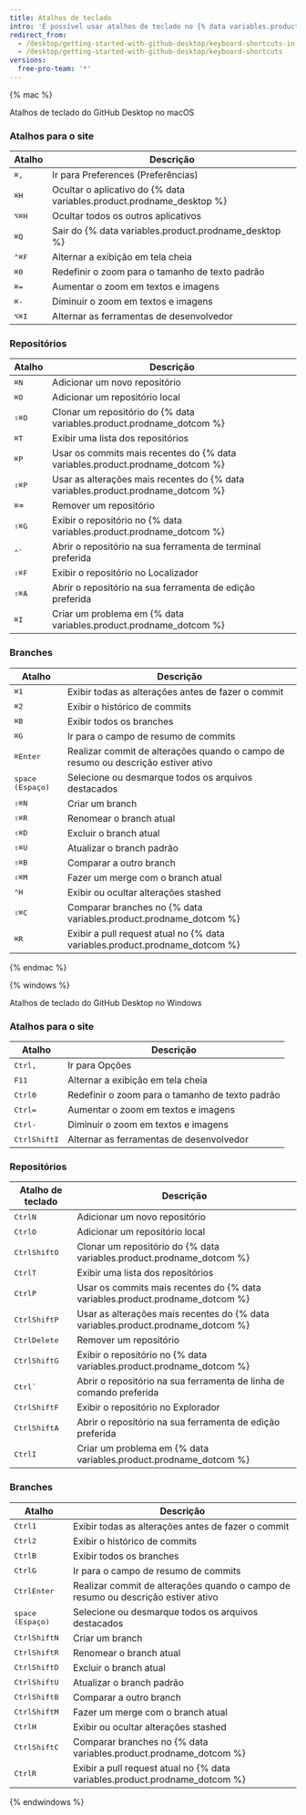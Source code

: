 ```yaml
---
title: Atalhos de teclado
intro: 'É possível usar atalhos de teclado no {% data variables.product.prodname_desktop %}.'
redirect_from:
  - /desktop/getting-started-with-github-desktop/keyboard-shortcuts-in-github-desktop/
  - /desktop/getting-started-with-github-desktop/keyboard-shortcuts
versions:
  free-pro-team: '*'
---
```


{% mac %}

Atalhos de teclado do GitHub Desktop no macOS

### Atalhos para o site

| Atalho                               | Descrição                                                             |
| ------------------------------------ | --------------------------------------------------------------------- |
| <kbd>⌘</kbd><kbd>,</kbd>             | Ir para Preferences (Preferências)                                    |
| <kbd>⌘</kbd><kbd>H</kbd>             | Ocultar o aplicativo do {% data variables.product.prodname_desktop %}
| <kbd>⌥</kbd><kbd>⌘</kbd><kbd>H</kbd> | Ocultar todos os outros aplicativos                                   |
| <kbd>⌘</kbd><kbd>Q</kbd>             | Sair do {% data variables.product.prodname_desktop %}
| <kbd>⌃</kbd><kbd>⌘</kbd><kbd>F</kbd> | Alternar a exibição em tela cheia                                     |
| <kbd>⌘</kbd><kbd>0</kbd>             | Redefinir o zoom para o tamanho de texto padrão                       |
| <kbd>⌘</kbd><kbd>=</kbd>             | Aumentar o zoom em textos e imagens                                   |
| <kbd>⌘</kbd><kbd>-</kbd>             | Diminuir o zoom em textos e imagens                                   |
| <kbd>⌥</kbd><kbd>⌘</kbd><kbd>I</kbd> | Alternar as ferramentas de desenvolvedor                              |

### Repositórios

| Atalho                               | Descrição                                                                        |
| ------------------------------------ | -------------------------------------------------------------------------------- |
| <kbd>⌘</kbd><kbd>N</kbd>             | Adicionar um novo repositório                                                    |
| <kbd>⌘</kbd><kbd>O</kbd>             | Adicionar um repositório local                                                   |
| <kbd>⇧</kbd><kbd>⌘</kbd><kbd>O</kbd> | Clonar um repositório do {% data variables.product.prodname_dotcom %}
| <kbd>⌘</kbd><kbd>T</kbd>             | Exibir uma lista dos repositórios                                                |
| <kbd>⌘</kbd><kbd>P</kbd>             | Usar os commits mais recentes do {% data variables.product.prodname_dotcom %}
| <kbd>⇧</kbd><kbd>⌘</kbd><kbd>P</kbd> | Usar as alterações mais recentes do {% data variables.product.prodname_dotcom %}
| <kbd>⌘</kbd><kbd>⌫</kbd>             | Remover um repositório                                                           |
| <kbd>⇧</kbd><kbd>⌘</kbd><kbd>G</kbd> | Exibir o repositório no {% data variables.product.prodname_dotcom %}
| <kbd>⌃</kbd><kbd>&grave;</kbd>       | Abrir o repositório na sua ferramenta de terminal preferida                      |
| <kbd>⇧</kbd><kbd>⌘</kbd><kbd>F</kbd> | Exibir o repositório no Localizador                                              |
| <kbd>⇧</kbd><kbd>⌘</kbd><kbd>A</kbd> | Abrir o repositório na sua ferramenta de edição preferida                        |
| <kbd>⌘</kbd><kbd>I</kbd>             | Criar um problema em {% data variables.product.prodname_dotcom %}

### Branches

| Atalho                               | Descrição                                                                         |
| ------------------------------------ | --------------------------------------------------------------------------------- |
| <kbd>⌘</kbd><kbd>1</kbd>             | Exibir todas as alterações antes de fazer o commit                                |
| <kbd>⌘</kbd><kbd>2</kbd>             | Exibir o histórico de commits                                                     |
| <kbd>⌘</kbd><kbd>B</kbd>             | Exibir todos os branches                                                          |
| <kbd>⌘</kbd><kbd>G</kbd>             | Ir para o campo de resumo de commits                                              |
| <kbd>⌘</kbd><kbd>Enter</kbd>         | Realizar commit de alterações quando o campo de resumo ou descrição estiver ativo |
| <kbd>space (Espaço)</kbd>            | Selecione ou desmarque todos os arquivos destacados                               |
| <kbd>⇧</kbd><kbd>⌘</kbd><kbd>N</kbd> | Criar um branch                                                                   |
| <kbd>⇧</kbd><kbd>⌘</kbd><kbd>R</kbd> | Renomear o branch atual                                                           |
| <kbd>⇧</kbd><kbd>⌘</kbd><kbd>D</kbd> | Excluir o branch atual                                                            |
| <kbd>⇧</kbd><kbd>⌘</kbd><kbd>U</kbd> | Atualizar o branch padrão                                                         |
| <kbd>⇧</kbd><kbd>⌘</kbd><kbd>B</kbd> | Comparar a outro branch                                                           |
| <kbd>⇧</kbd><kbd>⌘</kbd><kbd>M</kbd> | Fazer um merge com o branch atual                                                 |
| <kbd>⌃</kbd><kbd>H</kbd>             | Exibir ou ocultar alterações stashed                                              |
| <kbd>⇧</kbd><kbd>⌘</kbd><kbd>C</kbd> | Comparar branches no {% data variables.product.prodname_dotcom %}
| <kbd>⌘</kbd><kbd>R</kbd>             | Exibir a pull request atual no {% data variables.product.prodname_dotcom %}

{% endmac %}

{% windows %}

Atalhos de teclado do GitHub Desktop no Windows

### Atalhos para o site

| Atalho                                      | Descrição                                       |
| ------------------------------------------- | ----------------------------------------------- |
| <kbd>Ctrl</kbd><kbd>,</kbd>                 | Ir para Opções                                  |
| <kbd>F11</kbd>                              | Alternar a exibição em tela cheia               |
| <kbd>Ctrl</kbd><kbd>0</kbd>                 | Redefinir o zoom para o tamanho de texto padrão |
| <kbd>Ctrl</kbd><kbd>=</kbd>                 | Aumentar o zoom em textos e imagens             |
| <kbd>Ctrl</kbd><kbd>-</kbd>                 | Diminuir o zoom em textos e imagens             |
| <kbd>Ctrl</kbd><kbd>Shift</kbd><kbd>I</kbd> | Alternar as ferramentas de desenvolvedor        |

### Repositórios

| Atalho de teclado                           | Descrição                                                                        |
| ------------------------------------------- | -------------------------------------------------------------------------------- |
| <kbd>Ctrl</kbd><kbd>N</kbd>                 | Adicionar um novo repositório                                                    |
| <kbd>Ctrl</kbd><kbd>O</kbd>                 | Adicionar um repositório local                                                   |
| <kbd>Ctrl</kbd><kbd>Shift</kbd><kbd>O</kbd> | Clonar um repositório do {% data variables.product.prodname_dotcom %}
| <kbd>Ctrl</kbd><kbd>T</kbd>                 | Exibir uma lista dos repositórios                                                |
| <kbd>Ctrl</kbd><kbd>P</kbd>                 | Usar os commits mais recentes do {% data variables.product.prodname_dotcom %}
| <kbd>Ctrl</kbd><kbd>Shift</kbd><kbd>P</kbd> | Usar as alterações mais recentes do {% data variables.product.prodname_dotcom %}
| <kbd>Ctrl</kbd><kbd>Delete</kbd>            | Remover um repositório                                                           |
| <kbd>Ctrl</kbd><kbd>Shift</kbd><kbd>G</kbd> | Exibir o repositório no {% data variables.product.prodname_dotcom %}
| <kbd>Ctrl</kbd><kbd>&grave;</kbd>           | Abrir o repositório na sua ferramenta de linha de comando preferida              |
| <kbd>Ctrl</kbd><kbd>Shift</kbd><kbd>F</kbd> | Exibir o repositório no Explorador                                               |
| <kbd>Ctrl</kbd><kbd>Shift</kbd><kbd>A</kbd> | Abrir o repositório na sua ferramenta de edição preferida                        |
| <kbd>Ctrl</kbd><kbd>I</kbd>                 | Criar um problema em {% data variables.product.prodname_dotcom %}

### Branches

| Atalho                                      | Descrição                                                                         |
| ------------------------------------------- | --------------------------------------------------------------------------------- |
| <kbd>Ctrl</kbd><kbd>1</kbd>                 | Exibir todas as alterações antes de fazer o commit                                |
| <kbd>Ctrl</kbd><kbd>2</kbd>                 | Exibir o histórico de commits                                                     |
| <kbd>Ctrl</kbd><kbd>B</kbd>                 | Exibir todos os branches                                                          |
| <kbd>Ctrl</kbd><kbd>G</kbd>                 | Ir para o campo de resumo de commits                                              |
| <kbd>Ctrl</kbd><kbd>Enter</kbd>             | Realizar commit de alterações quando o campo de resumo ou descrição estiver ativo |
| <kbd>space (Espaço)</kbd>                   | Selecione ou desmarque todos os arquivos destacados                               |
| <kbd>Ctrl</kbd><kbd>Shift</kbd><kbd>N</kbd> | Criar um branch                                                                   |
| <kbd>Ctrl</kbd><kbd>Shift</kbd><kbd>R</kbd> | Renomear o branch atual                                                           |
| <kbd>Ctrl</kbd><kbd>Shift</kbd><kbd>D</kbd> | Excluir o branch atual                                                            |
| <kbd>Ctrl</kbd><kbd>Shift</kbd><kbd>U</kbd> | Atualizar o branch padrão                                                         |
| <kbd>Ctrl</kbd><kbd>Shift</kbd><kbd>B</kbd> | Comparar a outro branch                                                           |
| <kbd>Ctrl</kbd><kbd>Shift</kbd><kbd>M</kbd> | Fazer um merge com o branch atual                                                 |
| <kbd>Ctrl</kbd><kbd>H</kbd>                 | Exibir ou ocultar alterações stashed                                              |
| <kbd>Ctrl</kbd><kbd>Shift</kbd><kbd>C</kbd> | Comparar branches no {% data variables.product.prodname_dotcom %}
| <kbd>Ctrl</kbd><kbd>R</kbd>                 | Exibir a pull request atual no {% data variables.product.prodname_dotcom %}

{% endwindows %}
